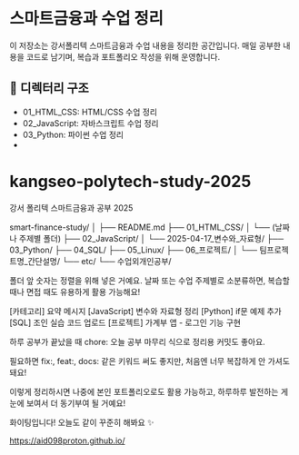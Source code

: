 # 스마트금융과 수업 정리

이 저장소는 강서폴리텍 스마트금융과 수업 내용을 정리한 공간입니다.
매일 공부한 내용을 코드로 남기며, 복습과 포트폴리오 작성을 위해 운영합니다.

## 📁 디렉터리 구조

- 01_HTML_CSS: HTML/CSS 수업 정리
- 02_JavaScript: 자바스크립트 수업 정리
- 03_Python: 파이썬 수업 정리
- 

# kangseo-polytech-study-2025
강서 폴리텍 스마트금융과 공부 2025

smart-finance-study/
│
├── README.md
├── 01_HTML_CSS/
│   └── (날짜나 주제별 폴더)
├── 02_JavaScript/
│   └── 2025-04-17_변수와_자료형/
├── 03_Python/
├── 04_SQL/
├── 05_Linux/
├── 06_프로젝트/
│   └── 팀프로젝트명_간단설명/
└── etc/
    └── 수업외개인공부/
    
폴더 앞 숫자는 정렬을 위해 넣은 거예요.
날짜 또는 수업 주제별로 소분류하면, 복습할 때나 면접 때도 유용하게 활용 가능해요!


[카테고리] 요약 메시지
[JavaScript] 변수와 자료형 정리
[Python] if문 예제 추가
[SQL] 조인 실습 코드 업로드
[프로젝트] 가계부 앱 - 로그인 기능 구현

하루 공부가 끝났을 때 chore: 오늘 공부 마무리 식으로 정리용 커밋도 좋아요.

필요하면 fix:, feat:, docs: 같은 키워드 써도 좋지만, 처음엔 너무 복잡하게 안 가셔도 돼요!


이렇게 정리하시면 나중에 본인 포트폴리오로도 활용 가능하고,
하루하루 발전하는 게 눈에 보여서 더 동기부여 될 거예요!

화이팅입니다! 오늘도 같이 꾸준히 해봐요 ✨

https://aid098proton.github.io/
